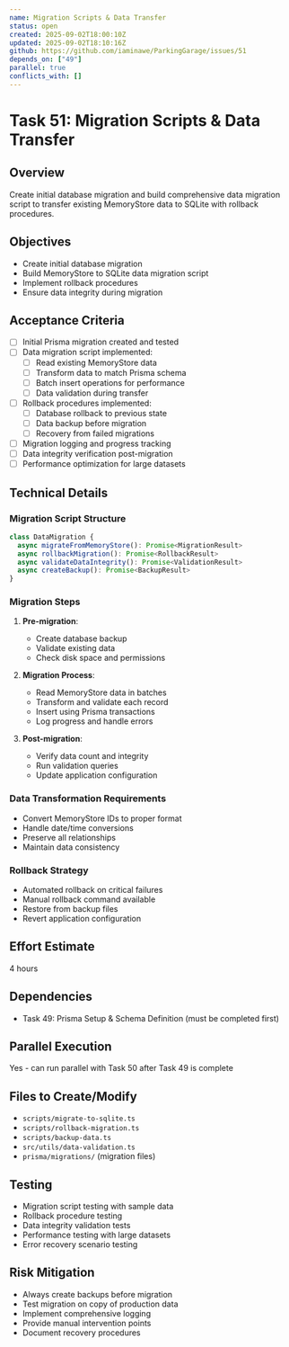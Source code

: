 ```yaml
---
name: Migration Scripts & Data Transfer
status: open
created: 2025-09-02T18:00:10Z
updated: 2025-09-02T18:10:16Z
github: https://github.com/iaminawe/ParkingGarage/issues/51
depends_on: ["49"]
parallel: true
conflicts_with: []
---
```


# Task 51: Migration Scripts & Data Transfer

## Overview
Create initial database migration and build comprehensive data migration script to transfer existing MemoryStore data to SQLite with rollback procedures.

## Objectives
- Create initial database migration
- Build MemoryStore to SQLite data migration script
- Implement rollback procedures
- Ensure data integrity during migration

## Acceptance Criteria
- [ ] Initial Prisma migration created and tested
- [ ] Data migration script implemented:
  - [ ] Read existing MemoryStore data
  - [ ] Transform data to match Prisma schema
  - [ ] Batch insert operations for performance
  - [ ] Data validation during transfer
- [ ] Rollback procedures implemented:
  - [ ] Database rollback to previous state
  - [ ] Data backup before migration
  - [ ] Recovery from failed migrations
- [ ] Migration logging and progress tracking
- [ ] Data integrity verification post-migration
- [ ] Performance optimization for large datasets

## Technical Details

### Migration Script Structure
```typescript
class DataMigration {
  async migrateFromMemoryStore(): Promise<MigrationResult>
  async rollbackMigration(): Promise<RollbackResult>
  async validateDataIntegrity(): Promise<ValidationResult>
  async createBackup(): Promise<BackupResult>
}
```

### Migration Steps
1. **Pre-migration**:
   - Create database backup
   - Validate existing data
   - Check disk space and permissions

2. **Migration Process**:
   - Read MemoryStore data in batches
   - Transform and validate each record
   - Insert using Prisma transactions
   - Log progress and handle errors

3. **Post-migration**:
   - Verify data count and integrity
   - Run validation queries
   - Update application configuration

### Data Transformation Requirements
- Convert MemoryStore IDs to proper format
- Handle date/time conversions
- Preserve all relationships
- Maintain data consistency

### Rollback Strategy
- Automated rollback on critical failures
- Manual rollback command available
- Restore from backup files
- Revert application configuration

## Effort Estimate
4 hours

## Dependencies
- Task 49: Prisma Setup & Schema Definition (must be completed first)

## Parallel Execution
Yes - can run parallel with Task 50 after Task 49 is complete

## Files to Create/Modify
- `scripts/migrate-to-sqlite.ts`
- `scripts/rollback-migration.ts`
- `scripts/backup-data.ts`
- `src/utils/data-validation.ts`
- `prisma/migrations/` (migration files)

## Testing
- Migration script testing with sample data
- Rollback procedure testing
- Data integrity validation tests
- Performance testing with large datasets
- Error recovery scenario testing

## Risk Mitigation
- Always create backups before migration
- Test migration on copy of production data
- Implement comprehensive logging
- Provide manual intervention points
- Document recovery procedures
